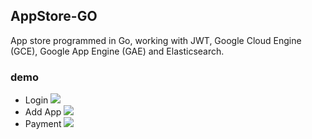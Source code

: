 ## AppStore-GO
App store programmed in Go, working with JWT, Google Cloud Engine (GCE), Google App Engine (GAE) and Elasticsearch.

### demo
- Login
![](demo2.gif)
- Add App
![](demo1.gif)
- Payment
![](demo3.gif)
